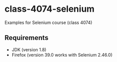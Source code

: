 # class-4074-selenium
Examples for Selenium course (class 4074)

## Requirements
* JDK (version 1.8)
* Firefox (version 39.0 works with Selenium 2.46.0)
 
 